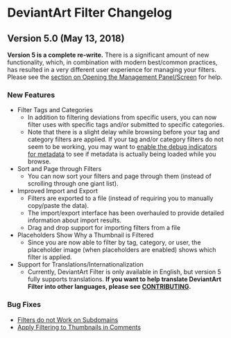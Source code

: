 # DeviantArt Filter Changelog

## Version 5.0 (May 13, 2018)
**Version 5 is a complete re-write.** There is a significant amount of new functionality, which, in combination with modern best/common practices, has resulted in a very different user experience for managing your filters. Please see the [section on Opening the Management Panel/Screen](https://github.com/rthaut/deviantART-Filter#opening-the-management-panelscreen) for help.

### New Features

- Filter Tags and Categories
    - In addition to filtering deviations from specific users, you can now filter uses with specific tags and/or submitted to specific categories.
    - Note that there is a slight delay while browsing before your tag and category filters are applied. If your tag and/or category filters do not seem to be working, you may want to [enable the debug indicators for metadata](https://github.com/rthaut/deviantART-Filter#show-metadata-debug-indicators) to see if metadata is actually being loaded while you browse.
- Sort and Page through Filters
    - You can now sort your filters and page through them (instead of scrolling through one giant list).
- Improved Import and Export
    - Filters are exported to a file (instead of requiring you to manually copy/paste the data).
    - The import/export interface has been overhauled to provide detailed information about import results.
    - Drag and drop support for importing filters from a file
- Placeholders Show Why a Thumbnail is Filtered
    - Since you are now able to filter by tag, category, or user, the placeholder image (when placeholders are enabled) shows which filter is applied.
- Support for Translations/Internationalization
    - Currently, DeviantArt Filter is only available in English, but version 5 fully supports translations. **If you want to help translate DeviantArt Filter into other languages, please see [CONTRIBUTING](https://github.com/rthaut/deviantART-Filter/blob/master/CONTRIBUTING.md).**

### Bug Fixes

- [Filters do not Work on Subdomains](https://github.com/rthaut/deviantART-Filter/issues/26)
- [Apply Filtering to Thumbnails in Comments](https://github.com/rthaut/deviantART-Filter/issues/25)

